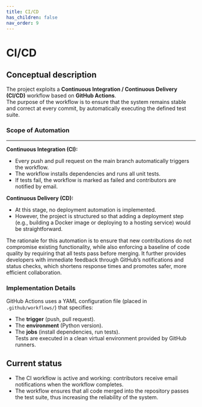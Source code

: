 ```yaml
---
title: CI/CD
has_children: false
nav_order: 9
---
```


# CI/CD

## Conceptual description

The project exploits a **Continuous Integration / Continuous Delivery (CI/CD)** workflow based on **GitHub Actions**.  
The purpose of the workflow is to ensure that the system remains stable and correct at every commit, by automatically executing the defined test suite.  

### Scope of Automation
---
**Continuous Integration (CI):**  
  - Every push and pull request on the main branch automatically triggers the workflow.  
  - The workflow installs dependencies and runs all unit tests.  
  - If tests fail, the workflow is marked as failed and contributors are notified by email.  

**Continuous Delivery (CD):**  
  - At this stage, no deployment automation is implemented.  
  - However, the project is structured so that adding a deployment step (e.g., building a Docker image or deploying to a hosting service) would be straightforward.

The rationale for this automation is to ensure that new contributions do not compromise existing functionality, while also enforcing a baseline of code quality by requiring that all tests pass before merging. It further provides developers with immediate feedback through GitHub’s notifications and status checks, which shortens response times and promotes safer, more efficient collaboration.

### Implementation Details
GitHub Actions uses a YAML configuration file (placed in `.github/workflows/`) that specifies:  
  - The **trigger** (push, pull request).  
  - The **environment** (Python version).  
  - The **jobs** (install dependencies, run tests).  
Tests are executed in a clean virtual environment provided by GitHub runners.  

## Current status

- The CI workflow is active and working: contributors receive email notifications when the workflow completes.  
- The workflow ensures that all code merged into the repository passes the test suite, thus increasing the reliability of the system.  

